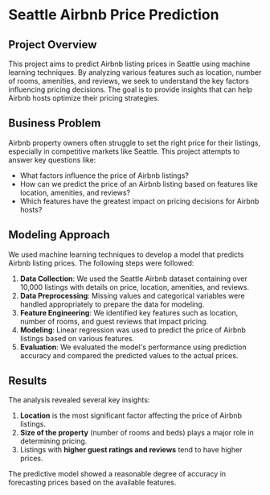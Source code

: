 # Seattle Airbnb Price Prediction

## Project Overview
This project aims to predict Airbnb listing prices in Seattle using machine learning techniques. By analyzing various features such as location, number of rooms, amenities, and reviews, we seek to understand the key factors influencing pricing decisions. The goal is to provide insights that can help Airbnb hosts optimize their pricing strategies.

## Business Problem
Airbnb property owners often struggle to set the right price for their listings, especially in competitive markets like Seattle. This project attempts to answer key questions like:
- What factors influence the price of Airbnb listings?
- How can we predict the price of an Airbnb listing based on features like location, amenities, and reviews?
- Which features have the greatest impact on pricing decisions for Airbnb hosts?

## Modeling Approach
We used machine learning techniques to develop a model that predicts Airbnb listing prices. The following steps were followed:
1. **Data Collection**: We used the Seattle Airbnb dataset containing over 10,000 listings with details on price, location, amenities, and reviews.
2. **Data Preprocessing**: Missing values and categorical variables were handled appropriately to prepare the data for modeling.
3. **Feature Engineering**: We identified key features such as location, number of rooms, and guest reviews that impact pricing.
4. **Modeling**: Linear regression was used to predict the price of Airbnb listings based on various features.
5. **Evaluation**: We evaluated the model's performance using prediction accuracy and compared the predicted values to the actual prices.

## Results
The analysis revealed several key insights:
1. **Location** is the most significant factor affecting the price of Airbnb listings.
2. **Size of the property** (number of rooms and beds) plays a major role in determining pricing.
3. Listings with **higher guest ratings and reviews** tend to have higher prices.

The predictive model showed a reasonable degree of accuracy in forecasting prices based on the available features.
